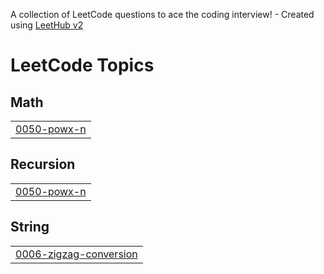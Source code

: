 A collection of LeetCode questions to ace the coding interview! - Created using [LeetHub v2](https://github.com/arunbhardwaj/LeetHub-2.0)
<!---LeetCode Topics Start-->
# LeetCode Topics
## Math
|  |
| ------- |
| [0050-powx-n](https://github.com/samyuthanataraaj/leetcode/tree/master/0050-powx-n) |
## Recursion
|  |
| ------- |
| [0050-powx-n](https://github.com/samyuthanataraaj/leetcode/tree/master/0050-powx-n) |
## String
|  |
| ------- |
| [0006-zigzag-conversion](https://github.com/samyuthanataraaj/leetcode/tree/master/0006-zigzag-conversion) |
<!---LeetCode Topics End-->